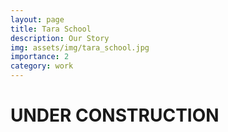 ```yaml
---
layout: page
title: Tara School
description: Our Story
img: assets/img/tara_school.jpg
importance: 2
category: work
---
```


# UNDER CONSTRUCTION
